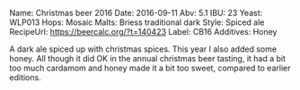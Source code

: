 Name: Christmas beer 2016
Date: 2016-09-11
Abv: 5.1
IBU: 23
Yeast: WLP013
Hops: Mosaic
Malts: Briess traditional dark
Style: Spiced ale
RecipeUrl: https://beercalc.org/?t=140423
Label: CB16
Additives: Honey

A dark ale spiced up with christmas spices. This year I also added some honey. All though it did OK in the annual christmas beer tasting, it had a bit too much cardamom and honey made it a bit too sweet, compared to earlier editions.
